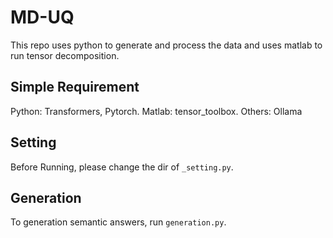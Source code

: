 # MD-UQ
This repo uses python to generate and process the data and uses matlab to run tensor decomposition.

## Simple Requirement
Python: Transformers, Pytorch.
Matlab: tensor_toolbox. 
Others: Ollama

## Setting
Before Running, please change the dir of ```_setting.py```.

## Generation

To generation semantic answers, run ```generation.py```.
